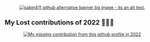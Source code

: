 <p align="center">
    <a href="https://linktr.ee/sabin411">
        <img src="https://res.cloudinary.com/dyw4adgjy/image/upload/v1677091374/sabin-banner_noec4c.jpg" alt="sabin411 github alternative banner bg image - its an alt text.">
    </a>
</p>

## My Lost contributions of 2022 🤷🏻‍♂️
<div align="center">
        <a href="https://github.com/sabin-coresoftint?tab=overview&from=2022-12-01&to=2022-12-31">
        <img src="https://res.cloudinary.com/dyw4adgjy/image/upload/v1737299122/Screenshot_2025-01-19_at_8.48.07_PM_jlwfjf.png" alt="My missing contribution from this github profile in 2022">
    </a>
</div>

